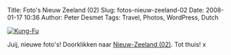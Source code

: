 Title: Foto's Nieuw Zeeland (02)
Slug: fotos-nieuw-zeeland-02
Date: 2008-01-17 10:36
Author: Peter Desmet
Tags: Travel, Photos, WordPress, Dutch

[![Kung-Fu](http://lh3.ggpht.com/Peter.Desmet/R48adIj3VXI/AAAAAAAABA8/fJl_ZHHP3Ec/s800/DSC_0299.jpg)](http://picasaweb.google.com/Peter.Desmet/NieuwZeeland02 "Kung-Fu")

Juij, nieuwe foto's! Doorklikken naar [Nieuw-Zeeland (02)](http://picasaweb.google.com/Peter.Desmet/NieuwZeeland02). Tot thuis! x